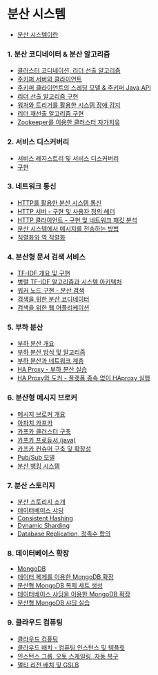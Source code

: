 # 분산 시스템

- [분산 시스템이란](./summary/intro.md)

### 1. 분산 코디네이터 & 분산 알고리즘
- [클러스터 코디네이션, 리더 선출 알고리즘](./summary/1-1.md)
- [주키퍼 서버와 클라이언트]()
- [주키퍼 클라이언트의 스레딩 모델 & 주키퍼 Java API]()
- [리더 선출 알고리즘 구현]()
- [워처와 트리거를 활용한 시스템 장애 감지]()
- [리더 재선출 알고리즘 구현]()
- [Zookeeper를 이용한 클러스터 자가치유]()

### 2. 서비스 디스커버리
- [서비스 레지스트리 및 서비스 디스커버리]()
- [구현]()

### 3. 네트워크 통신
- [HTTP를 활용한 분산 시스템 통신]()
- [HTTP 서버 - 구현 및 사용자 정의 헤더]()
- [HTTP 클라이언트 - 구현 및 네트워크 패킷 분석]()
- [분산 시스템에서 메시지를 전송하는 방법]()
- [직렬화와 역 직렬화]()
  
### 4. 분산형 문서 검색 서비스
- [TF-IDF 개요 및 구현]()
- [병렬 TF-IDF 알고리즘과 시스템 아키텍처]()
- [워커 노드 구현 - 분산 검색]()
- [검색을 위한 분산 코디네이터]()
- [검색을 위한 웹 어플리케이션]()
  
### 5. 부하 분산
- [부하 분산 개요]()
- [부하 분산 방식 및 알고리즘]()
- [부하 분산과 네트워크 계층]()
- [HA Proxy - 부하 분산 실습]()
- [HA Proxy와 도커 - 플랫폼 종속 없이 HAproxy 실행]()

### 6. 분산형 메시지 브로커
- [메시지 브로커 개요]()
- [아파치 카프카]()
- [카프카 클러스터 구축]()
- [카프카 프로듀서 (java)]()
- [카프카 컨슈머 구축 및 확장성]()
- [Pub/Sub 모델]()
- [분산 뱅킹 시스템]()
  
### 7. 분산 스토리지
- [분산 스토리지 소개]()
- [데이터베이스 샤딩]()
- [Consistent Hashing]()
- [Dynamic Sharding]()
- [Database Replication, 정족수 합의]()

### 8. 데이터베이스 확장
- [MongoDB]()
- [데이터 복제를 이용한 MongoDB 확장]()
- [분산형 MongoDB 복제 세트 생성]()
- [데이터베이스 샤딩을 이용한 MongoDB 확장]()
- [분산형 MongoDB 샤딩 실습]()
  
### 9. 클라우드 컴퓨팅
- [클라우드 컴퓨팅]()
- [클라우드 배치 - 컴퓨팅 인스턴스 및 템플릿]()
- [인스턴스 그룹, 오토 스케일링, 자동 복구]()
- [멀티 리전 배치 및 GSLB]()

  
